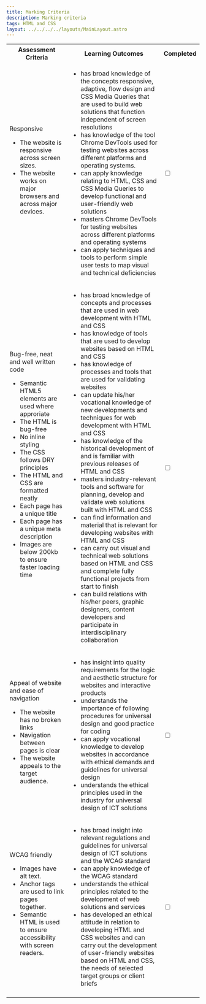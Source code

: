 ```yaml
---
title: Marking Criteria
description: Marking criteria
tags: HTML and CSS
layout: ../../../../layouts/MainLayout.astro
---
```


<table style="max-width: 100%">
  <tr>
    <th>Assessment Criteria</th>
    <th>Learning Outcomes</th>
    <th>Completed</th>
  </tr>
  <tr>
    <td>Responsive
      <ul>
        <li>The website is responsive across screen sizes.</li>
        <li>The website works on major browsers and across major devices.</li>
      </ul>
    </td>
    <td>
      <ul>
        <li>has broad knowledge of the concepts responsive, adaptive, flow design and CSS Media Queries that are used to build web solutions that function independent of screen resolutions </li>
        <li>has knowledge of the tool Chrome DevTools used for testing websites across different platforms and operating systems. </li>
        <li>can apply knowledge relating to HTML, CSS and CSS Media Queries to develop functional and user-friendly web solutions </li>
        <li>masters Chrome DevTools for testing websites across different platforms and operating systems </li>
        <li>can apply techniques and tools to perform simple user tests to map visual and technical deficiencies </li>
      </ul>
    </td>
    <td>
      <input type="checkbox">
    </td>
  </tr>
  <tr>
    <td>Bug-free, neat and well written code
      <ul>
        <li>Semantic HTML5 elements are used where approriate</li>
        <li>The HTML is bug-free</li>
        <li>No inline styling</li>
        <li>The CSS follows DRY principles</li>
        <li>The HTML and CSS are formatted neatly</li>
        <li>Each page has a unique title</li>
        <li>Each page has a unique meta description</li>
        <li>Images are below 200kb to ensure faster loading time</li>
      </ul>
    </td>
    <td>
      <ul>
        <li>has broad knowledge of concepts and processes that are used in web development with HTML and CSS </li>
        <li>has knowledge of tools that are used to develop websites based on HTML and CSS </li>
        <li>has knowledge of processes and tools that are used for validating websites </li>
        <li>can update his/her vocational knowledge of new developments and techniques for web development with HTML and CSS </li>
        <li>has knowledge of the historical development of and is familiar with previous releases of HTML and CSS </li>
        <li>masters industry-relevant tools and software for planning, develop and validate web solutions built with HTML and CSS </li>
        <li>can find information and material that is relevant for developing websites with HTML and CSS</li>
        <li>can carry out visual and technical web solutions based on HTML and CSS and complete fully functional projects from start to finish </li>
        <li>can build relations with his/her peers, graphic designers, content developers and participate in interdisciplinary collaboration </li>
      </ul>
    </td>
    <td>
      <input type="checkbox">
    </td>
  </tr>
  <tr>
    <td>Appeal of website and ease of navigation
      <ul>
        <li>The website has no broken links</li>
        <li>Navigation between pages is clear</li>
        <li>The website appeals to the target audience.</li>
      </ul>
    </td>
    <td>
      <ul>
        <li>has insight into quality requirements for the logic and aesthetic structure for websites and interactive products </li>
        <li>understands the importance of following procedures for universal design and good practice for coding </li>
        <li>can apply vocational knowledge to develop websites in accordance with ethical demands and guidelines for universal design </li>
        <li>understands the ethical principles used in the industry for universal design of ICT solutions </li>
      </ul>
    </td>
    <td>
      <input type="checkbox">
    </td>
  </tr>
  <tr>
    <td>WCAG friendly
      <ul>
        <li>Images have alt text.</li>
        <li>Anchor tags are used to link pages together.</li>
        <li>Semantic HTML is used to ensure accessibility with screen readers.</li>
      </ul>
    </td>
    <td>
      <ul>
        <li>has broad insight into relevant regulations and guidelines for universal design of ICT solutions and the WCAG standard </li>
        <li>can apply knowledge of the WCAG standard </li>
        <li>understands the ethical principles related to the development of web solutions and services </li>
        <li>has developed an ethical attitude in relation to developing HTML and CSS websites and can carry out the development of user-friendly websites based on HTML and CSS, the needs of selected target groups or client briefs</li>
      </ul>
    </td>
    <td>
      <input type="checkbox">
    </td>
  </tr>
   <tr>
    <td colspan="2">
    </td>
    <td class="grade">
    </td>
  </tr>
</table>

<script>
  const checkboxes = document.querySelectorAll("input[type='checkbox']");
  const grade = document.querySelector(".grade");
  let criteriaPassed = 0;
  checkboxes.forEach(item => item.onclick = function(e){
    if(e.target.checked === true){
      criteriaPassed++;
      if(criteriaPassed === checkboxes.length){
        grade.innerHTML = "Passed";
      }
    }
    else {
      criteriaPassed--;
      grade.innerHTML = "";
    }
  })
</script>
